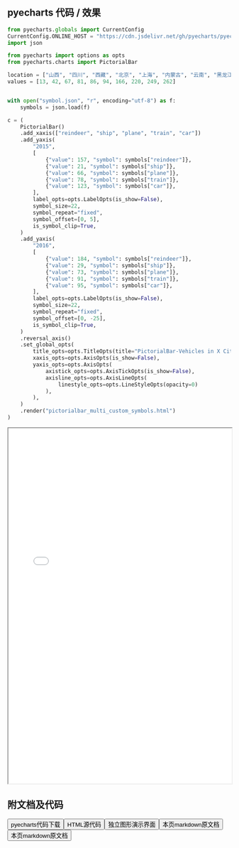 
## pyecharts 代码 / 效果

```python
from pyecharts.globals import CurrentConfig
CurrentConfig.ONLINE_HOST = "https://cdn.jsdelivr.net/gh/pyecharts/pyecharts-assets@latest/assets/"
import json

from pyecharts import options as opts
from pyecharts.charts import PictorialBar

location = ["山西", "四川", "西藏", "北京", "上海", "内蒙古", "云南", "黑龙江", "广东", "福建"]
values = [13, 42, 67, 81, 86, 94, 166, 220, 249, 262]


with open("symbol.json", "r", encoding="utf-8") as f:
    symbols = json.load(f)

c = (
    PictorialBar()
    .add_xaxis(["reindeer", "ship", "plane", "train", "car"])
    .add_yaxis(
        "2015",
        [
            {"value": 157, "symbol": symbols["reindeer"]},
            {"value": 21, "symbol": symbols["ship"]},
            {"value": 66, "symbol": symbols["plane"]},
            {"value": 78, "symbol": symbols["train"]},
            {"value": 123, "symbol": symbols["car"]},
        ],
        label_opts=opts.LabelOpts(is_show=False),
        symbol_size=22,
        symbol_repeat="fixed",
        symbol_offset=[0, 5],
        is_symbol_clip=True,
    )
    .add_yaxis(
        "2016",
        [
            {"value": 184, "symbol": symbols["reindeer"]},
            {"value": 29, "symbol": symbols["ship"]},
            {"value": 73, "symbol": symbols["plane"]},
            {"value": 91, "symbol": symbols["train"]},
            {"value": 95, "symbol": symbols["car"]},
        ],
        label_opts=opts.LabelOpts(is_show=False),
        symbol_size=22,
        symbol_repeat="fixed",
        symbol_offset=[0, -25],
        is_symbol_clip=True,
    )
    .reversal_axis()
    .set_global_opts(
        title_opts=opts.TitleOpts(title="PictorialBar-Vehicles in X City"),
        xaxis_opts=opts.AxisOpts(is_show=False),
        yaxis_opts=opts.AxisOpts(
            axistick_opts=opts.AxisTickOpts(is_show=False),
            axisline_opts=opts.AxisLineOpts(
                linestyle_opts=opts.LineStyleOpts(opacity=0)
            ),
        ),
    )
    .render("pictorialbar_multi_custom_symbols.html")
)
```

<iframe width="100%" height="800px" src="/pyecharts/PictorialBar/pictorialbar_multi_custom_symbols.html"></iframe>

## 附文档及代码

<a href="https://cdn.jsdelivr.net/gh/wfy-belief/python/docs/pyecharts/PictorialBar/pictorialbar_multi_custom_symbols.py"><button class="mybutton">pyecharts代码下载</button></a><a href="https://cdn.jsdelivr.net/gh/wfy-belief/python/docs/pyecharts/PictorialBar/pictorialbar_multi_custom_symbols.html"><button class="mybutton">HTML源代码</button></a><a href="https://python.wfyblog.cn/pyecharts/PictorialBar/pictorialbar_multi_custom_symbols.html"><button class="mybutton">独立图形演示界面</button></a><a href="https://cdn.jsdelivr.net/gh/wfy-belief/python/docs/pyecharts/PictorialBar/pictorialbar_multi_custom_symbols.md"><button class="mybutton">本页markdown原文档</button></a><a href="https://cdn.jsdelivr.net/gh/wfy-belief/python/docs/pyecharts/PictorialBar/symbol.json"><button class="mybutton">本页markdown原文档</button></a>